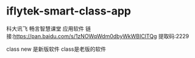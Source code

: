 # iflytek-smart-class-app
科大讯飞 畅言智慧课堂  应用软件
链接:https://pan.baidu.com/s/1zNOWqWdm0dbyWkWBIClTQg 提取码:2229

class new 是新版软件 class是老版的软件
